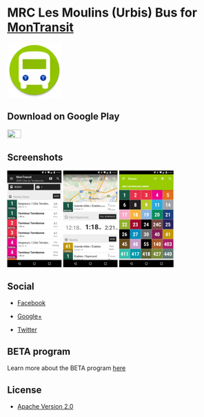 # MRC Les Moulins (Urbis) Bus for [MonTransit](https://github.com/mtransitapps/mtransit-for-android)

<img width="25%" height="25%" src="https://raw.githubusercontent.com/mtransitapps/ca-les-moulins-mrclm-bus-android/master/pub/hi-res-app-icon.png"/>

## Download on Google Play

<a href="https://play.google.com/store/apps/details?id=org.mtransit.android.ca_les_moulins_mrclm_bus"><img width="25%" height="25%" src="https://play.google.com/intl/en_us/badges/images/apps/en-play-badge.png"/></a>

## Screenshots

<img width="25%" height="25%" src="https://raw.githubusercontent.com/mtransitapps/ca-les-moulins-mrclm-bus-android/master/pub/screenshot-phone-1.png"/>
<img width="25%" height="25%" src="https://raw.githubusercontent.com/mtransitapps/ca-les-moulins-mrclm-bus-android/master/pub/screenshot-phone-2.png"/>
<img width="25%" height="25%" src="https://raw.githubusercontent.com/mtransitapps/ca-les-moulins-mrclm-bus-android/master/pub/screenshot-phone-3.png"/>

## Social

* [Facebook](https://www.facebook.com/MonTransit)

* [Google+](http://gplus.to/MonTransit/)

* [Twitter](https://twitter.com/montransit)

## BETA program

Learn more about the BETA program [here](https://github.com/mtransitapps/mtransit-for-android/wiki/BETA)

## License

* [Apache Version 2.0](http://www.apache.org/licenses/LICENSE-2.0.html)
